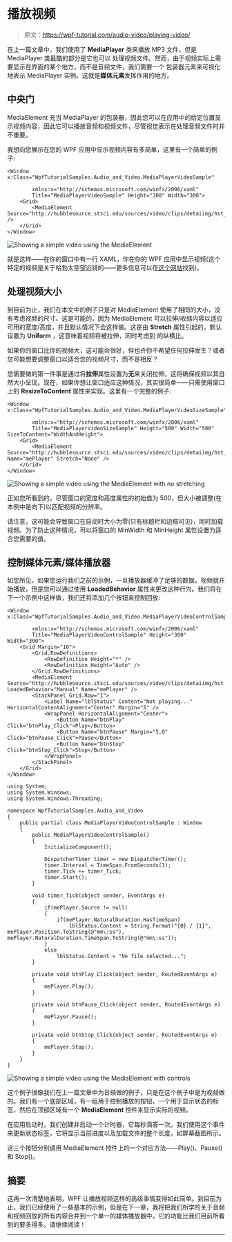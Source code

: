 # 播放视频

> 原文：<https://wpf-tutorial.com/audio-video/playing-video/>

在上一篇文章中，我们使用了 **MediaPlayer** 类来播放 MP3 文件，但是 MediaPlayer 类最酷的部分是它也可以 处理视频文件。然而，由于视频实际上需要显示在界面的某个地方，而不是音频文件，我们需要一个 包装器元素来可视化地表示 MediaPlayer 实例。这就是**媒体元素**发挥作用的地方。

## 中央门

MediaElement 充当 MediaPlayer 的包装器，因此您可以在应用中的给定位置显示视频内容，因此它可以播放音频和视频文件，尽管视觉表示在处理音频文件时并不重要。

我想向您展示在您的 WPF 应用中显示视频内容有多简单，这里有一个简单的例子:

```
<Window x:Class="WpfTutorialSamples.Audio_and_Video.MediaPlayerVideoSample"

        xmlns:x="http://schemas.microsoft.com/winfx/2006/xaml"
        Title="MediaPlayerVideoSample" Height="300" Width="300">
    <Grid>
        <MediaElement Source="http://hubblesource.stsci.edu/sources/video/clips/detaiimg/hst_1.mpg" />
    </Grid>
</Window>
```

![](img/1e1b343e373041849e07b6c2005ec6da.png "Showing a simple video using the MediaElement") <input type="hidden" name="IL_IN_ARTICLE">

就是这样——在你的窗口中有一行 XAML，你在你的 WPF 应用中显示视频(这个特定的视频是关于哈勃太空望远镜的——更多信息可以在[这个网站](http://hubblesource.stsci.edu/)找到)。

## 处理视频大小

到目前为止，我们在本文中的例子只是对 MediaElement 使用了相同的大小，没有考虑视频的尺寸。这是可能的，因为 MediaElement 可以拉伸/收缩内容以适应可用的宽度/高度，并且默认情况下会这样做。这是由 **Stretch** 属性引起的，默认设置为 **Uniform** ，这意味着视频将被拉伸，同时考虑到 的纵横比。

如果你的窗口比你的视频大，这可能会很好，但也许你不希望任何拉伸发生？或者您可能想要调整窗口以适合您的视频尺寸，而不是相反？

您需要做的第一件事是通过将**拉伸**属性设置为**无**来关闭拉伸。这将确保视频以其自然大小呈现。现在，如果你想让窗口适应这种情况，其实很简单——只需使用窗口上的 **ResizeToContent** 属性来实现。这里有一个完整的例子:

```
<Window x:Class="WpfTutorialSamples.Audio_and_Video.MediaPlayerVideoSizeSample"

        xmlns:x="http://schemas.microsoft.com/winfx/2006/xaml"
        Title="MediaPlayerVideoSizeSample" Height="500" Width="500" SizeToContent="WidthAndHeight">
    <Grid>
        <MediaElement Source="http://hubblesource.stsci.edu/sources/video/clips/detaiimg/hst_1.mpg" Name="mePlayer" Stretch="None" />
    </Grid>
</Window>
```

![](img/412ad5870438ff10d2ac68a41476452d.png "Showing a simple video using the MediaElement with no stretching")

正如您所看到的，尽管窗口的宽度和高度属性的初始值为 500，但大小被调整(在本例中是向下)以匹配视频的分辨率。

请注意，这可能会导致窗口在启动时大小为零(只有标题栏和边框可见)，同时加载视频。为了防止这种情况，可以将窗口的 MinWidth 和 MinHeight 属性设置为适合您需要的值。

## 控制媒体元素/媒体播放器

如您所见，如果您运行我们之前的示例，一旦播放器缓冲了足够的数据，视频就开始播放，但是您可以通过使用 **LoadedBehavior** 属性来更改这种行为。我们将在下一个示例中这样做，我们还将添加几个按钮来控制回放:

```
<Window x:Class="WpfTutorialSamples.Audio_and_Video.MediaPlayerVideoControlSample"

        xmlns:x="http://schemas.microsoft.com/winfx/2006/xaml"
        Title="MediaPlayerVideoControlSample" Height="300" Width="300">
    <Grid Margin="10">
        <Grid.RowDefinitions>
            <RowDefinition Height="*" />
            <RowDefinition Height="Auto" />
        </Grid.RowDefinitions>
        <MediaElement Source="http://hubblesource.stsci.edu/sources/video/clips/detaiimg/hst_1.mpg" LoadedBehavior="Manual" Name="mePlayer" />
        <StackPanel Grid.Row="1">
            <Label Name="lblStatus" Content="Not playing..." HorizontalContentAlignment="Center" Margin="5" />
            <WrapPanel HorizontalAlignment="Center">
                <Button Name="btnPlay" Click="btnPlay_Click">Play</Button>
                <Button Name="btnPause" Margin="5,0" Click="btnPause_Click">Pause</Button>
                <Button Name="btnStop" Click="btnStop_Click">Stop</Button>
            </WrapPanel>
        </StackPanel>
    </Grid>
</Window>
```

```
using System;
using System.Windows;
using System.Windows.Threading;

namespace WpfTutorialSamples.Audio_and_Video
{
	public partial class MediaPlayerVideoControlSample : Window
	{
		public MediaPlayerVideoControlSample()
		{
			InitializeComponent();

			DispatcherTimer timer = new DispatcherTimer();
			timer.Interval = TimeSpan.FromSeconds(1);
			timer.Tick += timer_Tick;
			timer.Start();
		}

		void timer_Tick(object sender, EventArgs e)
		{
			if(mePlayer.Source != null)
			{
				if(mePlayer.NaturalDuration.HasTimeSpan)
					lblStatus.Content = String.Format("{0} / {1}", mePlayer.Position.ToString(@"mm\:ss"), mePlayer.NaturalDuration.TimeSpan.ToString(@"mm\:ss"));
			}
			else
				lblStatus.Content = "No file selected...";
		}

		private void btnPlay_Click(object sender, RoutedEventArgs e)
		{
			mePlayer.Play();
		}

		private void btnPause_Click(object sender, RoutedEventArgs e)
		{
			mePlayer.Pause();
		}

		private void btnStop_Click(object sender, RoutedEventArgs e)
		{
			mePlayer.Stop();
		}
	}
}
```

![](img/0eb469c13e5c26d83f80970f567a1d8c.png "Showing a simple video using the MediaElement with controls")

这个例子很像我们在上一篇文章中为音频做的例子，只是在这个例子中是为视频做的。我们有一个底部区域，有一组用于控制播放的按钮，一个用于显示状态的标签，然后在顶部区域有一个 **MediaElement** 控件来显示实际的视频。

在应用启动时，我们创建并启动一个计时器，它每秒滴答一次。我们使用这个事件来更新状态标签，它将显示当前进度以及加载文件的整个长度，如屏幕截图所示。

这三个按钮分别调用 MediaElement 控件上的一个对应方法——Play()、Pause()和 Stop()。

## 摘要

这再一次清楚地表明，WPF 让播放视频这样的高级事情变得如此简单。到目前为止，我们已经使用了一些基本的示例，但是在下一章，我将把我们所学的关于音频和视频回放的所有内容合并到一个单一的媒体播放器中，它的功能比我们目前所看到的要多得多。请继续阅读！

* * *